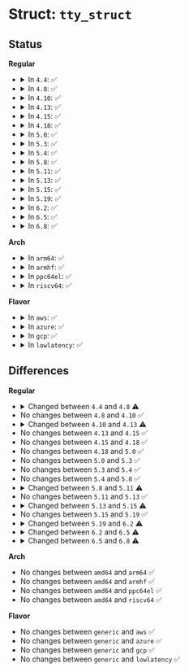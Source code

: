 # Struct: <code>tty_struct</code>

## Status
<b>Regular</b>
<ul>
<li>
<details>
<summary>In <code>4.4</code>: ✅</summary>

```c
struct tty_struct {
    int magic;
    struct kref kref;
    struct device *dev;
    struct tty_driver *driver;
    const struct tty_operations *ops;
    int index;
    struct ld_semaphore ldisc_sem;
    struct tty_ldisc *ldisc;
    struct mutex atomic_write_lock;
    struct mutex legacy_mutex;
    struct mutex throttle_mutex;
    struct rw_semaphore termios_rwsem;
    struct mutex winsize_mutex;
    spinlock_t ctrl_lock;
    spinlock_t flow_lock;
    struct ktermios termios;
    struct ktermios termios_locked;
    struct termiox *termiox;
    char name[64];
    struct pid *pgrp;
    struct pid *session;
    long unsigned int flags;
    int count;
    struct winsize winsize;
    long unsigned int stopped;
    long unsigned int flow_stopped;
    long unsigned int unused;
    int hw_stopped;
    long unsigned int ctrl_status;
    long unsigned int packet;
    long unsigned int unused_ctrl;
    unsigned int receive_room;
    int flow_change;
    struct tty_struct *link;
    struct fasync_struct *fasync;
    int alt_speed;
    wait_queue_head_t write_wait;
    wait_queue_head_t read_wait;
    struct work_struct hangup_work;
    void *disc_data;
    void *driver_data;
    struct list_head tty_files;
    int closing;
    unsigned char *write_buf;
    int write_cnt;
    struct work_struct SAK_work;
    struct tty_port *port;
};
```
</details>
</li>
<li>
<details>
<summary>In <code>4.8</code>: ✅</summary>

```c
struct tty_struct {
    int magic;
    struct kref kref;
    struct device *dev;
    struct tty_driver *driver;
    const struct tty_operations *ops;
    int index;
    struct ld_semaphore ldisc_sem;
    struct tty_ldisc *ldisc;
    struct mutex atomic_write_lock;
    struct mutex legacy_mutex;
    struct mutex throttle_mutex;
    struct rw_semaphore termios_rwsem;
    struct mutex winsize_mutex;
    spinlock_t ctrl_lock;
    spinlock_t flow_lock;
    struct ktermios termios;
    struct ktermios termios_locked;
    struct termiox *termiox;
    char name[64];
    struct pid *pgrp;
    struct pid *session;
    long unsigned int flags;
    int count;
    struct winsize winsize;
    long unsigned int stopped;
    long unsigned int flow_stopped;
    long unsigned int unused;
    int hw_stopped;
    long unsigned int ctrl_status;
    long unsigned int packet;
    long unsigned int unused_ctrl;
    unsigned int receive_room;
    int flow_change;
    struct tty_struct *link;
    struct fasync_struct *fasync;
    int alt_speed;
    wait_queue_head_t write_wait;
    wait_queue_head_t read_wait;
    struct work_struct hangup_work;
    void *disc_data;
    void *driver_data;
    spinlock_t files_lock;
    struct list_head tty_files;
    int closing;
    unsigned char *write_buf;
    int write_cnt;
    struct work_struct SAK_work;
    struct tty_port *port;
};
```
</details>
</li>
<li>
<details>
<summary>In <code>4.10</code>: ✅</summary>

```c
struct tty_struct {
    int magic;
    struct kref kref;
    struct device *dev;
    struct tty_driver *driver;
    const struct tty_operations *ops;
    int index;
    struct ld_semaphore ldisc_sem;
    struct tty_ldisc *ldisc;
    struct mutex atomic_write_lock;
    struct mutex legacy_mutex;
    struct mutex throttle_mutex;
    struct rw_semaphore termios_rwsem;
    struct mutex winsize_mutex;
    spinlock_t ctrl_lock;
    spinlock_t flow_lock;
    struct ktermios termios;
    struct ktermios termios_locked;
    struct termiox *termiox;
    char name[64];
    struct pid *pgrp;
    struct pid *session;
    long unsigned int flags;
    int count;
    struct winsize winsize;
    long unsigned int stopped;
    long unsigned int flow_stopped;
    long unsigned int unused;
    int hw_stopped;
    long unsigned int ctrl_status;
    long unsigned int packet;
    long unsigned int unused_ctrl;
    unsigned int receive_room;
    int flow_change;
    struct tty_struct *link;
    struct fasync_struct *fasync;
    int alt_speed;
    wait_queue_head_t write_wait;
    wait_queue_head_t read_wait;
    struct work_struct hangup_work;
    void *disc_data;
    void *driver_data;
    spinlock_t files_lock;
    struct list_head tty_files;
    int closing;
    unsigned char *write_buf;
    int write_cnt;
    struct work_struct SAK_work;
    struct tty_port *port;
};
```
</details>
</li>
<li>
<details>
<summary>In <code>4.13</code>: ✅</summary>

```c
struct tty_struct {
    int magic;
    struct kref kref;
    struct device *dev;
    struct tty_driver *driver;
    const struct tty_operations *ops;
    int index;
    struct ld_semaphore ldisc_sem;
    struct tty_ldisc *ldisc;
    struct mutex atomic_write_lock;
    struct mutex legacy_mutex;
    struct mutex throttle_mutex;
    struct rw_semaphore termios_rwsem;
    struct mutex winsize_mutex;
    spinlock_t ctrl_lock;
    spinlock_t flow_lock;
    struct ktermios termios;
    struct ktermios termios_locked;
    struct termiox *termiox;
    char name[64];
    struct pid *pgrp;
    struct pid *session;
    long unsigned int flags;
    int count;
    struct winsize winsize;
    long unsigned int stopped;
    long unsigned int flow_stopped;
    long unsigned int unused;
    int hw_stopped;
    long unsigned int ctrl_status;
    long unsigned int packet;
    long unsigned int unused_ctrl;
    unsigned int receive_room;
    int flow_change;
    struct tty_struct *link;
    struct fasync_struct *fasync;
    wait_queue_head_t write_wait;
    wait_queue_head_t read_wait;
    struct work_struct hangup_work;
    void *disc_data;
    void *driver_data;
    spinlock_t files_lock;
    struct list_head tty_files;
    int closing;
    unsigned char *write_buf;
    int write_cnt;
    struct work_struct SAK_work;
    struct tty_port *port;
};
```
</details>
</li>
<li>
<details>
<summary>In <code>4.15</code>: ✅</summary>

```c
struct tty_struct {
    int magic;
    struct kref kref;
    struct device *dev;
    struct tty_driver *driver;
    const struct tty_operations *ops;
    int index;
    struct ld_semaphore ldisc_sem;
    struct tty_ldisc *ldisc;
    struct mutex atomic_write_lock;
    struct mutex legacy_mutex;
    struct mutex throttle_mutex;
    struct rw_semaphore termios_rwsem;
    struct mutex winsize_mutex;
    spinlock_t ctrl_lock;
    spinlock_t flow_lock;
    struct ktermios termios;
    struct ktermios termios_locked;
    struct termiox *termiox;
    char name[64];
    struct pid *pgrp;
    struct pid *session;
    long unsigned int flags;
    int count;
    struct winsize winsize;
    long unsigned int stopped;
    long unsigned int flow_stopped;
    long unsigned int unused;
    int hw_stopped;
    long unsigned int ctrl_status;
    long unsigned int packet;
    long unsigned int unused_ctrl;
    unsigned int receive_room;
    int flow_change;
    struct tty_struct *link;
    struct fasync_struct *fasync;
    wait_queue_head_t write_wait;
    wait_queue_head_t read_wait;
    struct work_struct hangup_work;
    void *disc_data;
    void *driver_data;
    spinlock_t files_lock;
    struct list_head tty_files;
    int closing;
    unsigned char *write_buf;
    int write_cnt;
    struct work_struct SAK_work;
    struct tty_port *port;
};
```
</details>
</li>
<li>
<details>
<summary>In <code>4.18</code>: ✅</summary>

```c
struct tty_struct {
    int magic;
    struct kref kref;
    struct device *dev;
    struct tty_driver *driver;
    const struct tty_operations *ops;
    int index;
    struct ld_semaphore ldisc_sem;
    struct tty_ldisc *ldisc;
    struct mutex atomic_write_lock;
    struct mutex legacy_mutex;
    struct mutex throttle_mutex;
    struct rw_semaphore termios_rwsem;
    struct mutex winsize_mutex;
    spinlock_t ctrl_lock;
    spinlock_t flow_lock;
    struct ktermios termios;
    struct ktermios termios_locked;
    struct termiox *termiox;
    char name[64];
    struct pid *pgrp;
    struct pid *session;
    long unsigned int flags;
    int count;
    struct winsize winsize;
    long unsigned int stopped;
    long unsigned int flow_stopped;
    long unsigned int unused;
    int hw_stopped;
    long unsigned int ctrl_status;
    long unsigned int packet;
    long unsigned int unused_ctrl;
    unsigned int receive_room;
    int flow_change;
    struct tty_struct *link;
    struct fasync_struct *fasync;
    wait_queue_head_t write_wait;
    wait_queue_head_t read_wait;
    struct work_struct hangup_work;
    void *disc_data;
    void *driver_data;
    spinlock_t files_lock;
    struct list_head tty_files;
    int closing;
    unsigned char *write_buf;
    int write_cnt;
    struct work_struct SAK_work;
    struct tty_port *port;
};
```
</details>
</li>
<li>
<details>
<summary>In <code>5.0</code>: ✅</summary>

```c
struct tty_struct {
    int magic;
    struct kref kref;
    struct device *dev;
    struct tty_driver *driver;
    const struct tty_operations *ops;
    int index;
    struct ld_semaphore ldisc_sem;
    struct tty_ldisc *ldisc;
    struct mutex atomic_write_lock;
    struct mutex legacy_mutex;
    struct mutex throttle_mutex;
    struct rw_semaphore termios_rwsem;
    struct mutex winsize_mutex;
    spinlock_t ctrl_lock;
    spinlock_t flow_lock;
    struct ktermios termios;
    struct ktermios termios_locked;
    struct termiox *termiox;
    char name[64];
    struct pid *pgrp;
    struct pid *session;
    long unsigned int flags;
    int count;
    struct winsize winsize;
    long unsigned int stopped;
    long unsigned int flow_stopped;
    long unsigned int unused;
    int hw_stopped;
    long unsigned int ctrl_status;
    long unsigned int packet;
    long unsigned int unused_ctrl;
    unsigned int receive_room;
    int flow_change;
    struct tty_struct *link;
    struct fasync_struct *fasync;
    wait_queue_head_t write_wait;
    wait_queue_head_t read_wait;
    struct work_struct hangup_work;
    void *disc_data;
    void *driver_data;
    spinlock_t files_lock;
    struct list_head tty_files;
    int closing;
    unsigned char *write_buf;
    int write_cnt;
    struct work_struct SAK_work;
    struct tty_port *port;
};
```
</details>
</li>
<li>
<details>
<summary>In <code>5.3</code>: ✅</summary>

```c
struct tty_struct {
    int magic;
    struct kref kref;
    struct device *dev;
    struct tty_driver *driver;
    const struct tty_operations *ops;
    int index;
    struct ld_semaphore ldisc_sem;
    struct tty_ldisc *ldisc;
    struct mutex atomic_write_lock;
    struct mutex legacy_mutex;
    struct mutex throttle_mutex;
    struct rw_semaphore termios_rwsem;
    struct mutex winsize_mutex;
    spinlock_t ctrl_lock;
    spinlock_t flow_lock;
    struct ktermios termios;
    struct ktermios termios_locked;
    struct termiox *termiox;
    char name[64];
    struct pid *pgrp;
    struct pid *session;
    long unsigned int flags;
    int count;
    struct winsize winsize;
    long unsigned int stopped;
    long unsigned int flow_stopped;
    long unsigned int unused;
    int hw_stopped;
    long unsigned int ctrl_status;
    long unsigned int packet;
    long unsigned int unused_ctrl;
    unsigned int receive_room;
    int flow_change;
    struct tty_struct *link;
    struct fasync_struct *fasync;
    wait_queue_head_t write_wait;
    wait_queue_head_t read_wait;
    struct work_struct hangup_work;
    void *disc_data;
    void *driver_data;
    spinlock_t files_lock;
    struct list_head tty_files;
    int closing;
    unsigned char *write_buf;
    int write_cnt;
    struct work_struct SAK_work;
    struct tty_port *port;
};
```
</details>
</li>
<li>
<details>
<summary>In <code>5.4</code>: ✅</summary>

```c
struct tty_struct {
    int magic;
    struct kref kref;
    struct device *dev;
    struct tty_driver *driver;
    const struct tty_operations *ops;
    int index;
    struct ld_semaphore ldisc_sem;
    struct tty_ldisc *ldisc;
    struct mutex atomic_write_lock;
    struct mutex legacy_mutex;
    struct mutex throttle_mutex;
    struct rw_semaphore termios_rwsem;
    struct mutex winsize_mutex;
    spinlock_t ctrl_lock;
    spinlock_t flow_lock;
    struct ktermios termios;
    struct ktermios termios_locked;
    struct termiox *termiox;
    char name[64];
    struct pid *pgrp;
    struct pid *session;
    long unsigned int flags;
    int count;
    struct winsize winsize;
    long unsigned int stopped;
    long unsigned int flow_stopped;
    long unsigned int unused;
    int hw_stopped;
    long unsigned int ctrl_status;
    long unsigned int packet;
    long unsigned int unused_ctrl;
    unsigned int receive_room;
    int flow_change;
    struct tty_struct *link;
    struct fasync_struct *fasync;
    wait_queue_head_t write_wait;
    wait_queue_head_t read_wait;
    struct work_struct hangup_work;
    void *disc_data;
    void *driver_data;
    spinlock_t files_lock;
    struct list_head tty_files;
    int closing;
    unsigned char *write_buf;
    int write_cnt;
    struct work_struct SAK_work;
    struct tty_port *port;
};
```
</details>
</li>
<li>
<details>
<summary>In <code>5.8</code>: ✅</summary>

```c
struct tty_struct {
    int magic;
    struct kref kref;
    struct device *dev;
    struct tty_driver *driver;
    const struct tty_operations *ops;
    int index;
    struct ld_semaphore ldisc_sem;
    struct tty_ldisc *ldisc;
    struct mutex atomic_write_lock;
    struct mutex legacy_mutex;
    struct mutex throttle_mutex;
    struct rw_semaphore termios_rwsem;
    struct mutex winsize_mutex;
    spinlock_t ctrl_lock;
    spinlock_t flow_lock;
    struct ktermios termios;
    struct ktermios termios_locked;
    struct termiox *termiox;
    char name[64];
    struct pid *pgrp;
    struct pid *session;
    long unsigned int flags;
    int count;
    struct winsize winsize;
    long unsigned int stopped;
    long unsigned int flow_stopped;
    long unsigned int unused;
    int hw_stopped;
    long unsigned int ctrl_status;
    long unsigned int packet;
    long unsigned int unused_ctrl;
    unsigned int receive_room;
    int flow_change;
    struct tty_struct *link;
    struct fasync_struct *fasync;
    wait_queue_head_t write_wait;
    wait_queue_head_t read_wait;
    struct work_struct hangup_work;
    void *disc_data;
    void *driver_data;
    spinlock_t files_lock;
    struct list_head tty_files;
    int closing;
    unsigned char *write_buf;
    int write_cnt;
    struct work_struct SAK_work;
    struct tty_port *port;
};
```
</details>
</li>
<li>
<details>
<summary>In <code>5.11</code>: ✅</summary>

```c
struct tty_struct {
    int magic;
    struct kref kref;
    struct device *dev;
    struct tty_driver *driver;
    const struct tty_operations *ops;
    int index;
    struct ld_semaphore ldisc_sem;
    struct tty_ldisc *ldisc;
    struct mutex atomic_write_lock;
    struct mutex legacy_mutex;
    struct mutex throttle_mutex;
    struct rw_semaphore termios_rwsem;
    struct mutex winsize_mutex;
    spinlock_t ctrl_lock;
    spinlock_t flow_lock;
    struct ktermios termios;
    struct ktermios termios_locked;
    char name[64];
    struct pid *pgrp;
    struct pid *session;
    long unsigned int flags;
    int count;
    struct winsize winsize;
    long unsigned int stopped;
    long unsigned int flow_stopped;
    long unsigned int unused;
    int hw_stopped;
    long unsigned int ctrl_status;
    long unsigned int packet;
    long unsigned int unused_ctrl;
    unsigned int receive_room;
    int flow_change;
    struct tty_struct *link;
    struct fasync_struct *fasync;
    wait_queue_head_t write_wait;
    wait_queue_head_t read_wait;
    struct work_struct hangup_work;
    void *disc_data;
    void *driver_data;
    spinlock_t files_lock;
    struct list_head tty_files;
    int closing;
    unsigned char *write_buf;
    int write_cnt;
    struct work_struct SAK_work;
    struct tty_port *port;
};
```
</details>
</li>
<li>
<details>
<summary>In <code>5.13</code>: ✅</summary>

```c
struct tty_struct {
    int magic;
    struct kref kref;
    struct device *dev;
    struct tty_driver *driver;
    const struct tty_operations *ops;
    int index;
    struct ld_semaphore ldisc_sem;
    struct tty_ldisc *ldisc;
    struct mutex atomic_write_lock;
    struct mutex legacy_mutex;
    struct mutex throttle_mutex;
    struct rw_semaphore termios_rwsem;
    struct mutex winsize_mutex;
    spinlock_t ctrl_lock;
    spinlock_t flow_lock;
    struct ktermios termios;
    struct ktermios termios_locked;
    char name[64];
    struct pid *pgrp;
    struct pid *session;
    long unsigned int flags;
    int count;
    struct winsize winsize;
    long unsigned int stopped;
    long unsigned int flow_stopped;
    long unsigned int unused;
    int hw_stopped;
    long unsigned int ctrl_status;
    long unsigned int packet;
    long unsigned int unused_ctrl;
    unsigned int receive_room;
    int flow_change;
    struct tty_struct *link;
    struct fasync_struct *fasync;
    wait_queue_head_t write_wait;
    wait_queue_head_t read_wait;
    struct work_struct hangup_work;
    void *disc_data;
    void *driver_data;
    spinlock_t files_lock;
    struct list_head tty_files;
    int closing;
    unsigned char *write_buf;
    int write_cnt;
    struct work_struct SAK_work;
    struct tty_port *port;
};
```
</details>
</li>
<li>
<details>
<summary>In <code>5.15</code>: ✅</summary>

```c
struct tty_struct {
    int magic;
    struct kref kref;
    struct device *dev;
    struct tty_driver *driver;
    const struct tty_operations *ops;
    int index;
    struct ld_semaphore ldisc_sem;
    struct tty_ldisc *ldisc;
    struct mutex atomic_write_lock;
    struct mutex legacy_mutex;
    struct mutex throttle_mutex;
    struct rw_semaphore termios_rwsem;
    struct mutex winsize_mutex;
    struct ktermios termios;
    struct ktermios termios_locked;
    char name[64];
    long unsigned int flags;
    int count;
    struct winsize winsize;
    struct (anon) flow;
    struct (anon) ctrl;
    int hw_stopped;
    unsigned int receive_room;
    int flow_change;
    struct tty_struct *link;
    struct fasync_struct *fasync;
    wait_queue_head_t write_wait;
    wait_queue_head_t read_wait;
    struct work_struct hangup_work;
    void *disc_data;
    void *driver_data;
    spinlock_t files_lock;
    struct list_head tty_files;
    int closing;
    unsigned char *write_buf;
    int write_cnt;
    struct work_struct SAK_work;
    struct tty_port *port;
};
```
</details>
</li>
<li>
<details>
<summary>In <code>5.19</code>: ✅</summary>

```c
struct tty_struct {
    int magic;
    struct kref kref;
    struct device *dev;
    struct tty_driver *driver;
    const struct tty_operations *ops;
    int index;
    struct ld_semaphore ldisc_sem;
    struct tty_ldisc *ldisc;
    struct mutex atomic_write_lock;
    struct mutex legacy_mutex;
    struct mutex throttle_mutex;
    struct rw_semaphore termios_rwsem;
    struct mutex winsize_mutex;
    struct ktermios termios;
    struct ktermios termios_locked;
    char name[64];
    long unsigned int flags;
    int count;
    struct winsize winsize;
    struct (anon) flow;
    struct (anon) ctrl;
    int hw_stopped;
    unsigned int receive_room;
    int flow_change;
    struct tty_struct *link;
    struct fasync_struct *fasync;
    wait_queue_head_t write_wait;
    wait_queue_head_t read_wait;
    struct work_struct hangup_work;
    void *disc_data;
    void *driver_data;
    spinlock_t files_lock;
    struct list_head tty_files;
    int closing;
    unsigned char *write_buf;
    int write_cnt;
    struct work_struct SAK_work;
    struct tty_port *port;
};
```
</details>
</li>
<li>
<details>
<summary>In <code>6.2</code>: ✅</summary>

```c
struct tty_struct {
    struct kref kref;
    struct device *dev;
    struct tty_driver *driver;
    const struct tty_operations *ops;
    int index;
    struct ld_semaphore ldisc_sem;
    struct tty_ldisc *ldisc;
    struct mutex atomic_write_lock;
    struct mutex legacy_mutex;
    struct mutex throttle_mutex;
    struct rw_semaphore termios_rwsem;
    struct mutex winsize_mutex;
    struct ktermios termios;
    struct ktermios termios_locked;
    char name[64];
    long unsigned int flags;
    int count;
    struct winsize winsize;
    struct (anon) flow;
    struct (anon) ctrl;
    int hw_stopped;
    unsigned int receive_room;
    int flow_change;
    struct tty_struct *link;
    struct fasync_struct *fasync;
    wait_queue_head_t write_wait;
    wait_queue_head_t read_wait;
    struct work_struct hangup_work;
    void *disc_data;
    void *driver_data;
    spinlock_t files_lock;
    struct list_head tty_files;
    int closing;
    unsigned char *write_buf;
    int write_cnt;
    struct work_struct SAK_work;
    struct tty_port *port;
};
```
</details>
</li>
<li>
<details>
<summary>In <code>6.5</code>: ✅</summary>

```c
struct tty_struct {
    struct kref kref;
    struct device *dev;
    struct tty_driver *driver;
    const struct tty_operations *ops;
    int index;
    struct ld_semaphore ldisc_sem;
    struct tty_ldisc *ldisc;
    struct mutex atomic_write_lock;
    struct mutex legacy_mutex;
    struct mutex throttle_mutex;
    struct rw_semaphore termios_rwsem;
    struct mutex winsize_mutex;
    struct ktermios termios;
    struct ktermios termios_locked;
    char name[64];
    long unsigned int flags;
    int count;
    struct winsize winsize;
    struct (anon) flow;
    struct (anon) ctrl;
    bool hw_stopped;
    unsigned int receive_room;
    int flow_change;
    struct tty_struct *link;
    struct fasync_struct *fasync;
    wait_queue_head_t write_wait;
    wait_queue_head_t read_wait;
    struct work_struct hangup_work;
    void *disc_data;
    void *driver_data;
    spinlock_t files_lock;
    struct list_head tty_files;
    int closing;
    unsigned char *write_buf;
    int write_cnt;
    struct work_struct SAK_work;
    struct tty_port *port;
};
```
</details>
</li>
<li>
<details>
<summary>In <code>6.8</code>: ✅</summary>

```c
struct tty_struct {
    struct kref kref;
    int index;
    struct device *dev;
    struct tty_driver *driver;
    struct tty_port *port;
    const struct tty_operations *ops;
    struct tty_ldisc *ldisc;
    struct ld_semaphore ldisc_sem;
    struct mutex atomic_write_lock;
    struct mutex legacy_mutex;
    struct mutex throttle_mutex;
    struct rw_semaphore termios_rwsem;
    struct mutex winsize_mutex;
    struct ktermios termios;
    struct ktermios termios_locked;
    char name[64];
    long unsigned int flags;
    int count;
    unsigned int receive_room;
    struct winsize winsize;
    struct (anon) flow;
    struct (anon) ctrl;
    bool hw_stopped;
    bool closing;
    int flow_change;
    struct tty_struct *link;
    struct fasync_struct *fasync;
    wait_queue_head_t write_wait;
    wait_queue_head_t read_wait;
    struct work_struct hangup_work;
    void *disc_data;
    void *driver_data;
    spinlock_t files_lock;
    int write_cnt;
    u8 *write_buf;
    struct list_head tty_files;
    struct work_struct SAK_work;
};
```
</details>
</li>
</ul>
<b>Arch</b>
<ul>
<li>
<details>
<summary>In <code>arm64</code>: ✅</summary>

```c
struct tty_struct {
    int magic;
    struct kref kref;
    struct device *dev;
    struct tty_driver *driver;
    const struct tty_operations *ops;
    int index;
    struct ld_semaphore ldisc_sem;
    struct tty_ldisc *ldisc;
    struct mutex atomic_write_lock;
    struct mutex legacy_mutex;
    struct mutex throttle_mutex;
    struct rw_semaphore termios_rwsem;
    struct mutex winsize_mutex;
    spinlock_t ctrl_lock;
    spinlock_t flow_lock;
    struct ktermios termios;
    struct ktermios termios_locked;
    struct termiox *termiox;
    char name[64];
    struct pid *pgrp;
    struct pid *session;
    long unsigned int flags;
    int count;
    struct winsize winsize;
    long unsigned int stopped;
    long unsigned int flow_stopped;
    long unsigned int unused;
    int hw_stopped;
    long unsigned int ctrl_status;
    long unsigned int packet;
    long unsigned int unused_ctrl;
    unsigned int receive_room;
    int flow_change;
    struct tty_struct *link;
    struct fasync_struct *fasync;
    wait_queue_head_t write_wait;
    wait_queue_head_t read_wait;
    struct work_struct hangup_work;
    void *disc_data;
    void *driver_data;
    spinlock_t files_lock;
    struct list_head tty_files;
    int closing;
    unsigned char *write_buf;
    int write_cnt;
    struct work_struct SAK_work;
    struct tty_port *port;
};
```
</details>
</li>
<li>
<details>
<summary>In <code>armhf</code>: ✅</summary>

```c
struct tty_struct {
    int magic;
    struct kref kref;
    struct device *dev;
    struct tty_driver *driver;
    const struct tty_operations *ops;
    int index;
    struct ld_semaphore ldisc_sem;
    struct tty_ldisc *ldisc;
    struct mutex atomic_write_lock;
    struct mutex legacy_mutex;
    struct mutex throttle_mutex;
    struct rw_semaphore termios_rwsem;
    struct mutex winsize_mutex;
    spinlock_t ctrl_lock;
    spinlock_t flow_lock;
    struct ktermios termios;
    struct ktermios termios_locked;
    struct termiox *termiox;
    char name[64];
    struct pid *pgrp;
    struct pid *session;
    long unsigned int flags;
    int count;
    struct winsize winsize;
    long unsigned int stopped;
    long unsigned int flow_stopped;
    long unsigned int unused;
    int hw_stopped;
    long unsigned int ctrl_status;
    long unsigned int packet;
    long unsigned int unused_ctrl;
    unsigned int receive_room;
    int flow_change;
    struct tty_struct *link;
    struct fasync_struct *fasync;
    wait_queue_head_t write_wait;
    wait_queue_head_t read_wait;
    struct work_struct hangup_work;
    void *disc_data;
    void *driver_data;
    spinlock_t files_lock;
    struct list_head tty_files;
    int closing;
    unsigned char *write_buf;
    int write_cnt;
    struct work_struct SAK_work;
    struct tty_port *port;
};
```
</details>
</li>
<li>
<details>
<summary>In <code>ppc64el</code>: ✅</summary>

```c
struct tty_struct {
    int magic;
    struct kref kref;
    struct device *dev;
    struct tty_driver *driver;
    const struct tty_operations *ops;
    int index;
    struct ld_semaphore ldisc_sem;
    struct tty_ldisc *ldisc;
    struct mutex atomic_write_lock;
    struct mutex legacy_mutex;
    struct mutex throttle_mutex;
    struct rw_semaphore termios_rwsem;
    struct mutex winsize_mutex;
    spinlock_t ctrl_lock;
    spinlock_t flow_lock;
    struct ktermios termios;
    struct ktermios termios_locked;
    struct termiox *termiox;
    char name[64];
    struct pid *pgrp;
    struct pid *session;
    long unsigned int flags;
    int count;
    struct winsize winsize;
    long unsigned int stopped;
    long unsigned int flow_stopped;
    long unsigned int unused;
    int hw_stopped;
    long unsigned int ctrl_status;
    long unsigned int packet;
    long unsigned int unused_ctrl;
    unsigned int receive_room;
    int flow_change;
    struct tty_struct *link;
    struct fasync_struct *fasync;
    wait_queue_head_t write_wait;
    wait_queue_head_t read_wait;
    struct work_struct hangup_work;
    void *disc_data;
    void *driver_data;
    spinlock_t files_lock;
    struct list_head tty_files;
    int closing;
    unsigned char *write_buf;
    int write_cnt;
    struct work_struct SAK_work;
    struct tty_port *port;
};
```
</details>
</li>
<li>
<details>
<summary>In <code>riscv64</code>: ✅</summary>

```c
struct tty_struct {
    int magic;
    struct kref kref;
    struct device *dev;
    struct tty_driver *driver;
    const struct tty_operations *ops;
    int index;
    struct ld_semaphore ldisc_sem;
    struct tty_ldisc *ldisc;
    struct mutex atomic_write_lock;
    struct mutex legacy_mutex;
    struct mutex throttle_mutex;
    struct rw_semaphore termios_rwsem;
    struct mutex winsize_mutex;
    spinlock_t ctrl_lock;
    spinlock_t flow_lock;
    struct ktermios termios;
    struct ktermios termios_locked;
    struct termiox *termiox;
    char name[64];
    struct pid *pgrp;
    struct pid *session;
    long unsigned int flags;
    int count;
    struct winsize winsize;
    long unsigned int stopped;
    long unsigned int flow_stopped;
    long unsigned int unused;
    int hw_stopped;
    long unsigned int ctrl_status;
    long unsigned int packet;
    long unsigned int unused_ctrl;
    unsigned int receive_room;
    int flow_change;
    struct tty_struct *link;
    struct fasync_struct *fasync;
    wait_queue_head_t write_wait;
    wait_queue_head_t read_wait;
    struct work_struct hangup_work;
    void *disc_data;
    void *driver_data;
    spinlock_t files_lock;
    struct list_head tty_files;
    int closing;
    unsigned char *write_buf;
    int write_cnt;
    struct work_struct SAK_work;
    struct tty_port *port;
};
```
</details>
</li>
</ul>
<b>Flavor</b>
<ul>
<li>
<details>
<summary>In <code>aws</code>: ✅</summary>

```c
struct tty_struct {
    int magic;
    struct kref kref;
    struct device *dev;
    struct tty_driver *driver;
    const struct tty_operations *ops;
    int index;
    struct ld_semaphore ldisc_sem;
    struct tty_ldisc *ldisc;
    struct mutex atomic_write_lock;
    struct mutex legacy_mutex;
    struct mutex throttle_mutex;
    struct rw_semaphore termios_rwsem;
    struct mutex winsize_mutex;
    spinlock_t ctrl_lock;
    spinlock_t flow_lock;
    struct ktermios termios;
    struct ktermios termios_locked;
    struct termiox *termiox;
    char name[64];
    struct pid *pgrp;
    struct pid *session;
    long unsigned int flags;
    int count;
    struct winsize winsize;
    long unsigned int stopped;
    long unsigned int flow_stopped;
    long unsigned int unused;
    int hw_stopped;
    long unsigned int ctrl_status;
    long unsigned int packet;
    long unsigned int unused_ctrl;
    unsigned int receive_room;
    int flow_change;
    struct tty_struct *link;
    struct fasync_struct *fasync;
    wait_queue_head_t write_wait;
    wait_queue_head_t read_wait;
    struct work_struct hangup_work;
    void *disc_data;
    void *driver_data;
    spinlock_t files_lock;
    struct list_head tty_files;
    int closing;
    unsigned char *write_buf;
    int write_cnt;
    struct work_struct SAK_work;
    struct tty_port *port;
};
```
</details>
</li>
<li>
<details>
<summary>In <code>azure</code>: ✅</summary>

```c
struct tty_struct {
    int magic;
    struct kref kref;
    struct device *dev;
    struct tty_driver *driver;
    const struct tty_operations *ops;
    int index;
    struct ld_semaphore ldisc_sem;
    struct tty_ldisc *ldisc;
    struct mutex atomic_write_lock;
    struct mutex legacy_mutex;
    struct mutex throttle_mutex;
    struct rw_semaphore termios_rwsem;
    struct mutex winsize_mutex;
    spinlock_t ctrl_lock;
    spinlock_t flow_lock;
    struct ktermios termios;
    struct ktermios termios_locked;
    struct termiox *termiox;
    char name[64];
    struct pid *pgrp;
    struct pid *session;
    long unsigned int flags;
    int count;
    struct winsize winsize;
    long unsigned int stopped;
    long unsigned int flow_stopped;
    long unsigned int unused;
    int hw_stopped;
    long unsigned int ctrl_status;
    long unsigned int packet;
    long unsigned int unused_ctrl;
    unsigned int receive_room;
    int flow_change;
    struct tty_struct *link;
    struct fasync_struct *fasync;
    wait_queue_head_t write_wait;
    wait_queue_head_t read_wait;
    struct work_struct hangup_work;
    void *disc_data;
    void *driver_data;
    spinlock_t files_lock;
    struct list_head tty_files;
    int closing;
    unsigned char *write_buf;
    int write_cnt;
    struct work_struct SAK_work;
    struct tty_port *port;
};
```
</details>
</li>
<li>
<details>
<summary>In <code>gcp</code>: ✅</summary>

```c
struct tty_struct {
    int magic;
    struct kref kref;
    struct device *dev;
    struct tty_driver *driver;
    const struct tty_operations *ops;
    int index;
    struct ld_semaphore ldisc_sem;
    struct tty_ldisc *ldisc;
    struct mutex atomic_write_lock;
    struct mutex legacy_mutex;
    struct mutex throttle_mutex;
    struct rw_semaphore termios_rwsem;
    struct mutex winsize_mutex;
    spinlock_t ctrl_lock;
    spinlock_t flow_lock;
    struct ktermios termios;
    struct ktermios termios_locked;
    struct termiox *termiox;
    char name[64];
    struct pid *pgrp;
    struct pid *session;
    long unsigned int flags;
    int count;
    struct winsize winsize;
    long unsigned int stopped;
    long unsigned int flow_stopped;
    long unsigned int unused;
    int hw_stopped;
    long unsigned int ctrl_status;
    long unsigned int packet;
    long unsigned int unused_ctrl;
    unsigned int receive_room;
    int flow_change;
    struct tty_struct *link;
    struct fasync_struct *fasync;
    wait_queue_head_t write_wait;
    wait_queue_head_t read_wait;
    struct work_struct hangup_work;
    void *disc_data;
    void *driver_data;
    spinlock_t files_lock;
    struct list_head tty_files;
    int closing;
    unsigned char *write_buf;
    int write_cnt;
    struct work_struct SAK_work;
    struct tty_port *port;
};
```
</details>
</li>
<li>
<details>
<summary>In <code>lowlatency</code>: ✅</summary>

```c
struct tty_struct {
    int magic;
    struct kref kref;
    struct device *dev;
    struct tty_driver *driver;
    const struct tty_operations *ops;
    int index;
    struct ld_semaphore ldisc_sem;
    struct tty_ldisc *ldisc;
    struct mutex atomic_write_lock;
    struct mutex legacy_mutex;
    struct mutex throttle_mutex;
    struct rw_semaphore termios_rwsem;
    struct mutex winsize_mutex;
    spinlock_t ctrl_lock;
    spinlock_t flow_lock;
    struct ktermios termios;
    struct ktermios termios_locked;
    struct termiox *termiox;
    char name[64];
    struct pid *pgrp;
    struct pid *session;
    long unsigned int flags;
    int count;
    struct winsize winsize;
    long unsigned int stopped;
    long unsigned int flow_stopped;
    long unsigned int unused;
    int hw_stopped;
    long unsigned int ctrl_status;
    long unsigned int packet;
    long unsigned int unused_ctrl;
    unsigned int receive_room;
    int flow_change;
    struct tty_struct *link;
    struct fasync_struct *fasync;
    wait_queue_head_t write_wait;
    wait_queue_head_t read_wait;
    struct work_struct hangup_work;
    void *disc_data;
    void *driver_data;
    spinlock_t files_lock;
    struct list_head tty_files;
    int closing;
    unsigned char *write_buf;
    int write_cnt;
    struct work_struct SAK_work;
    struct tty_port *port;
};
```
</details>
</li>
</ul>

## Differences
<b>Regular</b>
<ul>
<li>
<details>
<summary>Changed between <code>4.4</code> and <code>4.8</code> ⚠️</summary>
<ul>
<li>
<b>Field added. </b>
<code>spinlock_t files_lock</code>
</li>
</ul>
</details>
</li>
<li>
No changes between <code>4.8</code> and <code>4.10</code> ✅
</li>
<li>
<details>
<summary>Changed between <code>4.10</code> and <code>4.13</code> ⚠️</summary>
<ul>
<li>
<b>Field removed. </b>
<code>int alt_speed</code>
</li>
</ul>
</details>
</li>
<li>
No changes between <code>4.13</code> and <code>4.15</code> ✅
</li>
<li>
No changes between <code>4.15</code> and <code>4.18</code> ✅
</li>
<li>
No changes between <code>4.18</code> and <code>5.0</code> ✅
</li>
<li>
No changes between <code>5.0</code> and <code>5.3</code> ✅
</li>
<li>
No changes between <code>5.3</code> and <code>5.4</code> ✅
</li>
<li>
No changes between <code>5.4</code> and <code>5.8</code> ✅
</li>
<li>
<details>
<summary>Changed between <code>5.8</code> and <code>5.11</code> ⚠️</summary>
<ul>
<li>
<b>Field removed. </b>
<code>struct termiox *termiox</code>
</li>
</ul>
</details>
</li>
<li>
No changes between <code>5.11</code> and <code>5.13</code> ✅
</li>
<li>
<details>
<summary>Changed between <code>5.13</code> and <code>5.15</code> ⚠️</summary>
<ul>
<li>
<b>Field added. </b>
<code>struct (anon) flow</code>
</li>
<li>
<b>Field added. </b>
<code>struct (anon) ctrl</code>
</li>
<li>
<b>Field removed. </b>
<code>spinlock_t ctrl_lock</code>
</li>
<li>
<b>Field removed. </b>
<code>spinlock_t flow_lock</code>
</li>
<li>
<b>Field removed. </b>
<code>struct pid *pgrp</code>
</li>
<li>
<b>Field removed. </b>
<code>struct pid *session</code>
</li>
<li>
<b>Field removed. </b>
<code>long unsigned int stopped</code>
</li>
<li>
<b>Field removed. </b>
<code>long unsigned int flow_stopped</code>
</li>
<li>
<b>Field removed. </b>
<code>long unsigned int unused</code>
</li>
<li>
<b>Field removed. </b>
<code>long unsigned int ctrl_status</code>
</li>
<li>
<b>Field removed. </b>
<code>long unsigned int packet</code>
</li>
<li>
<b>Field removed. </b>
<code>long unsigned int unused_ctrl</code>
</li>
</ul>
</details>
</li>
<li>
No changes between <code>5.15</code> and <code>5.19</code> ✅
</li>
<li>
<details>
<summary>Changed between <code>5.19</code> and <code>6.2</code> ⚠️</summary>
<ul>
<li>
<b>Field removed. </b>
<code>int magic</code>
</li>
</ul>
</details>
</li>
<li>
<details>
<summary>Changed between <code>6.2</code> and <code>6.5</code> ⚠️</summary>
<ul>
<li>
<b>Field type changed. </b>
<code>int hw_stopped</code> ➡️ <code>bool hw_stopped</code>
</li>
</ul>
</details>
</li>
<li>
<details>
<summary>Changed between <code>6.5</code> and <code>6.8</code> ⚠️</summary>
<ul>
<li>
<b>Field type changed. </b>
<code>int closing</code> ➡️ <code>bool closing</code>
</li>
<li>
<b>Field type changed. </b>
<code>unsigned char *write_buf</code> ➡️ <code>u8 *write_buf</code>
</li>
</ul>
</details>
</li>
</ul>
<b>Arch</b>
<ul>
<li>
No changes between <code>amd64</code> and <code>arm64</code> ✅
</li>
<li>
No changes between <code>amd64</code> and <code>armhf</code> ✅
</li>
<li>
No changes between <code>amd64</code> and <code>ppc64el</code> ✅
</li>
<li>
No changes between <code>amd64</code> and <code>riscv64</code> ✅
</li>
</ul>
<b>Flavor</b>
<ul>
<li>
No changes between <code>generic</code> and <code>aws</code> ✅
</li>
<li>
No changes between <code>generic</code> and <code>azure</code> ✅
</li>
<li>
No changes between <code>generic</code> and <code>gcp</code> ✅
</li>
<li>
No changes between <code>generic</code> and <code>lowlatency</code> ✅
</li>
</ul>
